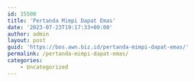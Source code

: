 ```yaml
---
id: 15500
title: 'Pertanda Mimpi Dapat Emas'
date: '2023-07-23T19:17:33+00:00'
author: admin
layout: post
guid: 'https://bos.awn.biz.id/pertanda-mimpi-dapat-emas/'
permalink: /pertanda-mimpi-dapat-emas/
categories:
    - Uncategorized
---
```


